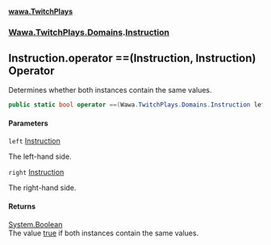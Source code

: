 #### [wawa.TwitchPlays](index.md 'index')
### [Wawa.TwitchPlays.Domains](Wawa.TwitchPlays.Domains.md 'Wawa.TwitchPlays.Domains').[Instruction](Instruction.md 'Wawa.TwitchPlays.Domains.Instruction')

## Instruction.operator ==(Instruction, Instruction) Operator

Determines whether both instances contain the same values.

```csharp
public static bool operator ==(Wawa.TwitchPlays.Domains.Instruction left, Wawa.TwitchPlays.Domains.Instruction right);
```
#### Parameters

<a name='Wawa.TwitchPlays.Domains.Instruction.op_Equality(Wawa.TwitchPlays.Domains.Instruction,Wawa.TwitchPlays.Domains.Instruction).left'></a>

`left` [Instruction](Instruction.md 'Wawa.TwitchPlays.Domains.Instruction')

The left-hand side.

<a name='Wawa.TwitchPlays.Domains.Instruction.op_Equality(Wawa.TwitchPlays.Domains.Instruction,Wawa.TwitchPlays.Domains.Instruction).right'></a>

`right` [Instruction](Instruction.md 'Wawa.TwitchPlays.Domains.Instruction')

The right-hand side.

#### Returns
[System.Boolean](https://docs.microsoft.com/en-us/dotnet/api/System.Boolean 'System.Boolean')  
The value [true](https://docs.microsoft.com/en-us/dotnet/csharp/language-reference/builtin-types/bool 'https://docs.microsoft.com/en-us/dotnet/csharp/language-reference/builtin-types/bool') if both instances contain the same values.
